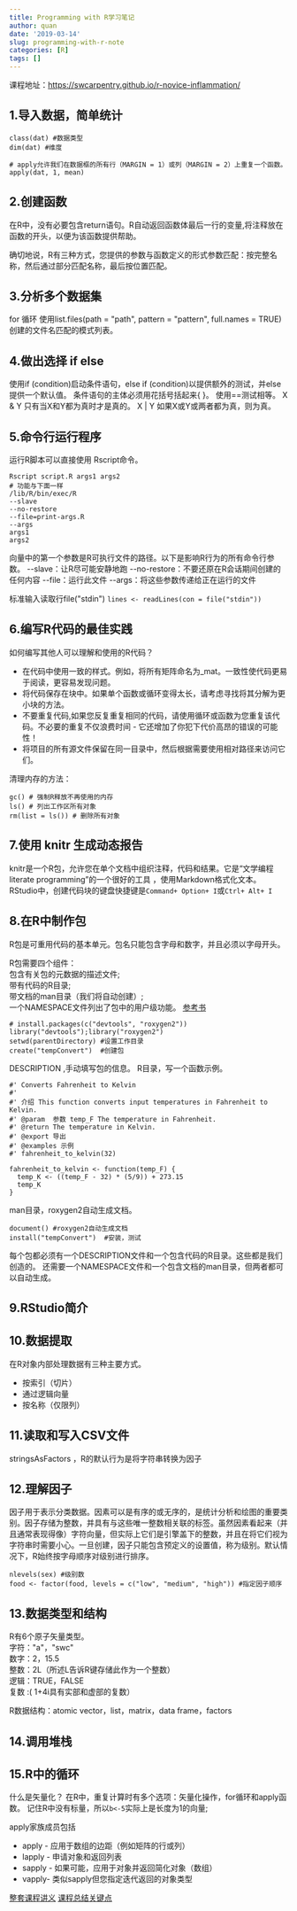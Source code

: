 ```yaml
---
title: Programming with R学习笔记
author: quan
date: '2019-03-14'
slug: programming-with-r-note
categories: [R]
tags: []
---
```


课程地址：https://swcarpentry.github.io/r-novice-inflammation/


## 1.导入数据，简单统计
```
class(dat) #数据类型
dim(dat) #维度

# apply允许我们在数据框的所有行（MARGIN = 1）或列（MARGIN = 2）上重复一个函数。
apply(dat, 1, mean)
```

## 2.创建函数

在R中，没有必要包含return语句。R自动返回函数体最后一行的变量,将注释放在函数的开头，以便为该函数提供帮助。

确切地说，R有三种方式，您提供的参数与函数定义的形式参数匹配：按完整名称，然后通过部分匹配名称，最后按位置匹配。

## 3.分析多个数据集

for 循环
使用list.files(path = "path", pattern = "pattern", full.names = TRUE)创建的文件名匹配的模式列表。

## 4.做出选择 if else

使用if (condition)启动条件语句，else if (condition)以提供额外的测试，并else提供一个默认值。
条件语句的主体必须用花括号括起来{ }。
使用==测试相等。
X & Y 只有当X和Y都为真时才是真的。
X | Y 如果X或Y或两者都为真，则为真。

## 5.命令行运行程序

运行R脚本可以直接使用 Rscript命令。
```
Rscript script.R args1 args2
# 功能与下面一样
/lib/R/bin/exec/R
--slave
--no-restore
--file=print-args.R
--args
args1
args2
```
向量中的第一个参数是R可执行文件的路径。以下是影响R行为的所有命令行参数。
--slave：让R尽可能安静地跑
--no-restore：不要还原在R会话期间创建的任何内容
--file：运行此文件
--args：将这些参数传递给正在运行的文件

标准输入读取行file("stdin")
`lines <- readLines(con = file("stdin"))`


## 6.编写R代码的最佳实践

如何编写其他人可以理解和使用的R代码？

- 在代码中使用一致的样式。例如，将所有矩阵命名为_mat。一致性使代码更易于阅读，更容易发现问题。
- 将代码保存在块中。如果单个函数或循环变得太长，请考虑寻找将其分解为更小块的方法。
- 不要重复代码,如果您反复重复相同的代码，请使用循环或函数为您重复该代码。不必要的重复不仅浪费时间 - 它还增加了你犯下代价高昂的错误的可能性！
- 将项目的所有源文件保留在同一目录中，然后根据需要使用相对路径来访问它们。  

清理内存的方法：
```
gc() # 强制R释放不再使用的内存
ls() # 列出工作区所有对象
rm(list = ls()) # 删除所有对象
```

## 7.使用 knitr 生成动态报告

knitr是一个R包，允许您在单个文档中组织注释，代码和结果。它是“文学编程 literate programming”的一个很好的工具 ，使用Markdown格式化文本。
RStudio中，创建代码块的键盘快捷键是`Command+ Option+ I`或`Ctrl+ Alt+ I`


## 8.在R中制作包

R包是可重用代码的基本单元。包名只能包含字母和数字，并且必须以字母开头。

R包需要四个组件：  
包含有关包的元数据的描述文件;  
带有代码的R目录;  
带文档的man目录（我们将自动创建）;  
一个NAMESPACE文件列出了包中的用户级功能。 
[参考书](http://r-pkgs.had.co.nz/description.html)

```
# install.packages(c("devtools", "roxygen2"))
library("devtools");library("roxygen2")
setwd(parentDirectory) #设置工作目录
create("tempConvert")  #创建包
```
DESCRIPTION ,手动填写包的信息。
R目录，写一个函数示例。
```
#' Converts Fahrenheit to Kelvin
#'
#' 介绍 This function converts input temperatures in Fahrenheit to Kelvin.
#' @param  参数 temp_F The temperature in Fahrenheit.
#' @return The temperature in Kelvin.
#' @export 导出
#' @examples 示例
#' fahrenheit_to_kelvin(32)

fahrenheit_to_kelvin <- function(temp_F) {
  temp_K <- ((temp_F - 32) * (5/9)) + 273.15
  temp_K
}
```

man目录，roxygen2自动生成文档。
```
document() #roxygen2自动生成文档
install("tempConvert")  #安装，测试
```

每个包都必须有一个DESCRIPTION文件和一个包含代码的R目录。这些都是我们创造的。
还需要一个NAMESPACE文件和一个包含文档的man目录，但两者都可以自动生成。


## 9.RStudio简介

## 10.数据提取

在R对象内部处理数据有三种主要方式。
- 按索引（切片）
- 通过逻辑向量
- 按名称（仅限列）

## 11.读取和写入CSV文件

stringsAsFactors ，R的默认行为是将字符串转换为因子

## 12.理解因子

因子用于表示分类数据。因素可以是有序的或无序的，是统计分析和绘图的重要类别。因子存储为整数，并具有与这些唯一整数相关联的标签。虽然因素看起来（并且通常表现得像）字符向量，但实际上它们是引擎盖下的整数，并且在将它们视为字符串时需要小心。一旦创建，因子只能包含预定义的设置值，称为级别。默认情况下，R始终按字母顺序对级别进行排序。

```
nlevels(sex) #级别数
food <- factor(food, levels = c("low", "medium", "high")) #指定因子顺序
```


## 13.数据类型和结构

R有6个原子矢量类型。  
字符："a"，"swc"  
数字：2，15.5  
整数：2L（所述L告诉R键存储此作为一个整数）  
逻辑：TRUE，FALSE  
复数 :( 1+4i具有实部和虚部的复数）  

R数据结构：atomic vector，list，matrix，data frame，factors

## 14.调用堆栈

## 15.R中的循环

什么是矢量化？
在R中，重复计算时有多个选项：矢量化操作，for循环和apply函数。
记住R中没有标量，所以`b<-5`实际上是长度为1的向量;

apply家族成员包括   
- apply - 应用于数组的边距（例如矩阵的行或列）
- lapply - 申请对象和返回列表
- sapply - 如果可能，应用于对象并返回简化对象（数组）
- vapply- 类似sapply但您指定迭代返回的对象类型


[整套课程讲义](https://swcarpentry.github.io/r-novice-inflammation/aio.html)
[课程总结关键点](https://swcarpentry.github.io/r-novice-inflammation/reference.html)

